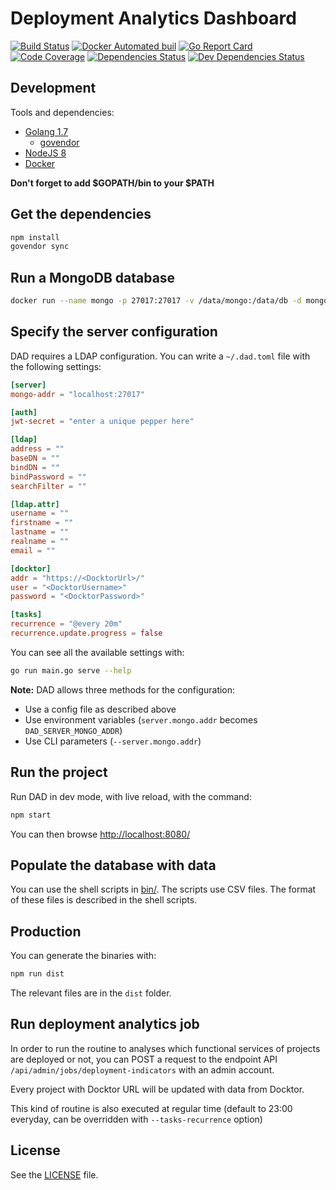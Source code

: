 # Deployment Analytics Dashboard

[![Build Status](https://travis-ci.org/soprasteria/dad.svg?branch=master)](https://travis-ci.org/soprasteria/dad)
[![Docker Automated buil](https://img.shields.io/docker/automated/soprasteria/dad.svg)](https://hub.docker.com/r/soprasteria/dad/builds/)
[![Go Report Card](https://goreportcard.com/badge/github.com/soprasteria/dad)](https://goreportcard.com/report/github.com/soprasteria/dad)
[![Code Coverage](https://codecov.io/gh/soprasteria/dad/branch/master/graph/badge.svg)](https://codecov.io/gh/soprasteria/dad)
[![Dependencies Status](https://david-dm.org/soprasteria/dad/status.png)](https://david-dm.org/soprasteria/dad)
[![Dev Dependencies Status](https://david-dm.org/soprasteria/dad/dev-status.png)](https://david-dm.org/soprasteria/dad?type=dev)

## Development

Tools and dependencies:

- [Golang 1.7](https://golang.org/)
  - [govendor](https://github.com/kardianos/govendor)
- [NodeJS 8](https://nodejs.org/en/)
- [Docker](https://www.docker.com/)

**Don't forget to add $GOPATH/bin to your $PATH**

## Get the dependencies

```sh
npm install
govendor sync
```

## Run a MongoDB database

```sh
docker run --name mongo -p 27017:27017 -v /data/mongo:/data/db -d mongo
```

## Specify the server configuration

DAD requires a LDAP configuration. You can write a `~/.dad.toml` file with the following settings:

```toml
[server]
mongo-addr = "localhost:27017"

[auth]
jwt-secret = "enter a unique pepper here"

[ldap]
address = ""
baseDN = ""
bindDN = ""
bindPassword = ""
searchFilter = ""

[ldap.attr]
username = ""
firstname = ""
lastname = ""
realname = ""
email = ""

[docktor]
addr = "https://<DocktorUrl>/"
user = "<DocktorUsername>"
password = "<DocktorPassword>"

[tasks]
recurrence = "@every 20m"
recurrence.update.progress = false
```

You can see all the available settings with:

```sh
go run main.go serve --help
```

**Note:** DAD allows three methods for the configuration:

- Use a config file as described above
- Use environment variables (`server.mongo.addr` becomes `DAD_SERVER_MONGO_ADDR`)
- Use CLI parameters (`--server.mongo.addr`)

## Run the project

Run DAD in dev mode, with live reload, with the command:

```sh
npm start
```

You can then browse [http://localhost:8080/](http://localhost:8080/)

## Populate the database with data

You can use the shell scripts in [bin/](./bin). The scripts use CSV files. The format of these files is described in the shell scripts.

## Production

You can generate the binaries with:

```sh
npm run dist
```

The relevant files are in the `dist` folder.

## Run deployment analytics job

In order to run the routine to analyses which functional services of projects are deployed or not, you can POST a request to the endpoint API `/api/admin/jobs/deployment-indicators` with an admin account.

Every project with Docktor URL will be updated with data from Docktor.

This kind of routine is also executed at regular time (default to 23:00 everyday, can be overridden with `--tasks-recurrence` option)

## License

See the [LICENSE](./LICENSE) file.
